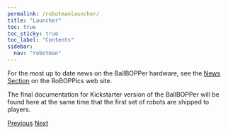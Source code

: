 ```yaml
---
permalink: /robotmanlauncher/
title: "Launcher"
toc: true
toc_sticky: true
toc_label: "Contents"
sidebar:
  nav: "robotman"
---
```

For the most up to date news on the BallBOPPer hardware, see the <a href="https://roboppics.com/blogs/news">News Section</a> on the RoBOPPics web site.

The final documentation for Kickstarter version of the BallBOPPer will be found here at the same time that the first set of robots are shipped to players.

  <nav class="pagination">
      <a href="/BallBOPPer/robotmanintro/" class="pagination--pager" title="Robot Manual">Previous</a>
       <a href="/BallBOPPer/robotmanrover/" class="pagination--pager" title="Rover">Next</a>
  </nav>
